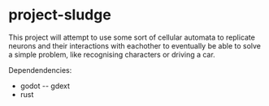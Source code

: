 # project-sludge

This project will attempt to use some sort of cellular automata to replicate neurons and their interactions with eachother to eventually be able to solve a simple problem, like recognising characters or driving a car.


Dependendencies:
- godot
-- gdext
- rust